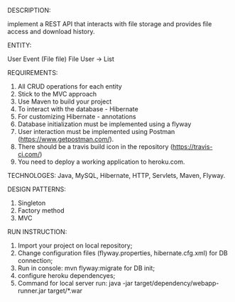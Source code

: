 DESCRIPTION: 

implement a REST API that interacts with file storage and provides file access and download history.

ENTITY:

User
Event (File file)
File
User -> List<Events>

REQUIREMENTS:

1) All CRUD operations for each entity
2) Stick to the MVC approach
3) Use Maven to build your project
4) To interact with the database - Hibernate
5) For customizing Hibernate - annotations
6) Database initialization must be implemented using a flyway
7) User interaction must be implemented using Postman (https://www.getpostman.com/).
8) There should be a travis build icon in the repository (https://travis-ci.com/)
9) You need to deploy a working application to heroku.com.

TECHNOLOGES: Java, MySQL, Hibernate, HTTP, Servlets, Maven, Flyway.

DESIGN PATTERNS:

1) Singleton
2) Factory method
3) MVC

RUN INSTRUCTION:

1) Import your project on local repository;
2) Change configuration files (flyway.properties, hibernate.cfg.xml) for DB connection;
3) Run in console: mvn flyway:migrate for DB init;
4) configure heroku dependencyes;
5) Command for local server run: java -jar target/dependency/webapp-runner.jar target/*.war
